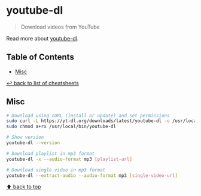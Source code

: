 # youtube-dl
> Download videos from YouTube

Read more about [youtube-dl](https://youtube-dl.org/).

## Table of Contents

* [Misc](#misc)

[↩ back to list of cheatsheets](README.md#list-of-cheatsheets)

## Misc

```bash
# Download using cURL (install or update) and set permissions
sudo curl -L https://yt-dl.org/downloads/latest/youtube-dl -o /usr/local/bin/youtube-dl
sudo chmod a+rx /usr/local/bin/youtube-dl

# Show version
youtube-dl --version

# Download playlist in mp3 format
youtube-dl -x --audio-format mp3 [playlist-url]

# Download single video in mp3 format
youtube-dl --extract-audio --audio-format mp3 [single-video-url]
```

[⬆ back to top](#table-of-contents)
